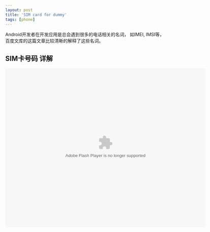 ```yaml
---
layout: post
title: 'SIM card for dummy'
tags: [phone]
---
```


Android开发者在开发应用是总会遇到很多的电话相关的名词， 如IMEI, IMSI等，百度文库的这篇文章比较清晰的解释了这些名词。

## SIM卡号码 详解

<object width="630" height="500" align="middle" id="reader" codebase="http://fpdownload.macromedia.com/pub/shockwave/cabs/flash/swflash.cab#version=6,0,0,0" classid="clsid:d27cdb6e-ae6d-11cf-96b8-444553540000"> <param value="window" name="wmode"> <param value="true" name="allowfullscreen"> <param name="allowscriptaccess" value="always"> <param value="http://wenku.baidu.com/static/flash/apireader_new_a.swf?docurl=http://wenku.baidu.com/play&amp;docid=be42d72f0066f5335a81219f&amp;title=SIM%E5%8D%A1%E5%8F%B7%E7%A0%81%20%E8%AF%A6%E8%A7%A3&amp;doctype=doc&amp;fpn=5&amp;npn=5&amp;readertype=external&catal=0&amp;cdnurl=http://txt.wenku.baidu.com/play" name="movie"> <embed width="630" align="middle" height="500" pluginspage="http://www.macromedia.com/go/getflashplayer" type="application/x-shockwave-flash" name="reader" src="http://wenku.baidu.com/static/flash/apireader_new_a.swf?docurl=http://wenku.baidu.com/play&amp;docid=be42d72f0066f5335a81219f&amp;title=SIM%E5%8D%A1%E5%8F%B7%E7%A0%81%20%E8%AF%A6%E8%A7%A3&amp;doctype=doc&amp;fpn=5&amp;npn=5&amp;readertype=external&catal=0&amp;cdnurl=http://txt.wenku.baidu.com/play" wmode="window" allowscriptaccess="always" bgcolor="#FFFFFF" ver="9.0.0"></embed></object>
